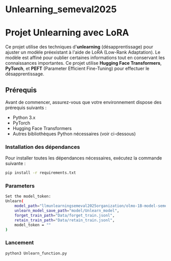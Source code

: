 # Unlearning_semeval2025

# Projet Unlearning avec LoRA

Ce projet utilise des techniques d'**unlearning** (désapprentissage) pour ajuster un modèle préexistant à l'aide de LoRA (Low-Rank Adaptation). Le modèle est affiné pour oublier certaines informations tout en conservant les connaissances importantes. Ce projet utilise **Hugging Face Transformers**, **PyTorch**, et **PEFT** (Parameter Efficient Fine-Tuning) pour effectuer le désapprentissage.

## Prérequis

Avant de commencer, assurez-vous que votre environnement dispose des prérequis suivants :

- Python 3.x
- PyTorch
- Hugging Face Transformers
- Autres bibliothèques Python nécessaires (voir ci-dessous)

### Installation des dépendances

Pour installer toutes les dépendances nécessaires, exécutez la commande suivante :

```bash
pip install -r requirements.txt
```
### Parameters
```bash
Set the model_token:
Unlearn(
    model_path="llmunlearningsemeval2025organization/olmo-1B-model-semeval25-unlearning",
    unlearn_model_save_path="model/Unlearn_model",
    forget_train_path="Data/forget_train.jsonl",
    retain_train_path="Data/retain_train.jsonl",
    model_token = ""
)
```
### Lancement 
```bash
python3 Unlearn_function.py
```
